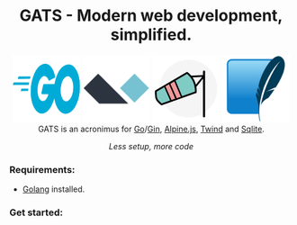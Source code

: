 <h1 align="center">GATS - Modern web development, simplified.</h1>

<p align="center">
    <img src="./assets/golang.png" alt="golang-logo" width="120px" height="120px"/>
    <img src="./assets/alpinejs.png" alt="alpinejs-logo" width="120px" height="120px"/>
    <img src="./assets/twind.png" alt="twind-logo" width="120px" height="120px"/>
    <img src="./assets/sqlite.png" alt="sqlite-logo" width="120px" height="120px"/>
GATS is an acronimus for
<a href="go.dev/">Go</a>/<a href="github.com/gin-gonic/gin">Gin</a>,
<a href="alpinejs.dev">Alpine.js</a>, 
<a href="twind.dev">Twind</a> and <a href="www.sqlite.org/">Sqlite</a>.
</p>



<p align="center">
  <em>Less setup, more code</em>
  <br>
</p>

### Requirements:
- [Golang](go.dev) installed.

### Get started:
